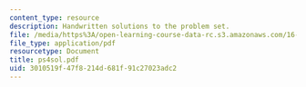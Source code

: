 ```yaml
---
content_type: resource
description: Handwritten solutions to the problem set.
file: /media/https%3A/open-learning-course-data-rc.s3.amazonaws.com/16-30-estimation-and-control-of-aerospace-systems-spring-2004/3010519f47f8214d681f91c27023adc2_ps4sol.pdf
file_type: application/pdf
resourcetype: Document
title: ps4sol.pdf
uid: 3010519f-47f8-214d-681f-91c27023adc2
---
```

